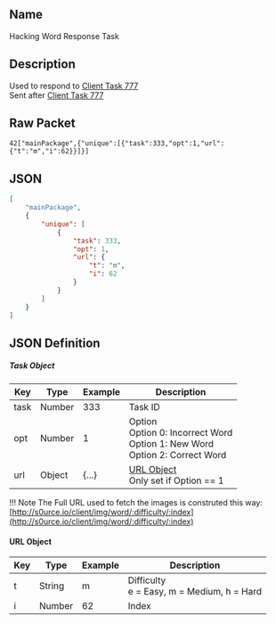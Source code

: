 ## Name

Hacking Word Response Task

## Description

Used to respond to [Client Task 777](/client/playerRequest/tasks/777)<br>
Sent after [Client Task 777](/client/playerRequest/tasks/777)


## Raw Packet

`42["mainPackage",{"unique":[{"task":333,"opt":1,"url":{"t":"m","i":62}}]}]`

## JSON

``` json
[
    "mainPackage",
    {
        "unique": [
            {
                "task": 333,
                "opt": 1,
                "url": {
                    "t": "m",
                    "i": 62
                }
            }
        ]
    }
]
```

## JSON Definition

##### Task Object
| Key  | Type   | Example | Description                                                                           |
|------|--------|---------|---------------------------------------------------------------------------------------|
| task | Number | 333     | Task ID                                                                               |
| opt  | Number | 1       | Option<br> Option 0: Incorrect Word<br> Option 1: New Word<br> Option 2: Correct Word |
| url  | Object | {...}   | [URL Object](#url-object)<br> Only set if Option == 1                                 |


!!! Note
    The Full URL used to fetch the images is construted this way:<br>
    [http://s0urce.io/client/img/word/:difficulty/:index](http://s0urce.io/client/img/word/:difficulty/:index)

#### URL Object
| Key  | Type   | Example | Description                                  |
|------|--------|---------|----------------------------------------------|
| t    | String | m       | Difficulty<br>e = Easy, m = Medium, h = Hard |
| i    | Number | 62      | Index                                        |